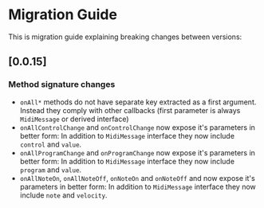 # Migration Guide

This is migration guide explaining breaking changes between versions:

## [0.0.15]

### Method signature changes

- `onAll*` methods do not have separate key extracted as a first argument. Instead they comply with other callbacks (first parameter is always `MidiMessage` or derived interface)
- `onAllControlChange` and `onControlChange` now expose it's parameters in better form: In addition to `MidiMessage` interface they now include `control` and `value`.
- `onAllProgramChange` and `onProgramChange` now expose it's parameters in better form: In addition to `MidiMessage` interface they now include `program` and `value`.
- `onAllNoteOn`, `onAllNoteOff`, `onNoteOn` and `onNoteOff` and now expose it's parameters in better form: In addition to `MidiMessage` interface they now include `note` and `velocity`.
